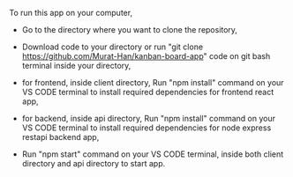 To run this app on your computer,

* Go to the directory where you want to clone the repository,

* Download code to your directory or run "git clone https://github.com/Murat-Han/kanban-board-app" code on git bash terminal inside your directory,

* for frontend, inside client directory, Run "npm install" command on your VS CODE terminal to install required dependencies for frontend react app,

* for backend, inside api directory, Run "npm install" command on your VS CODE terminal to install required dependencies for node express restapi backend app,

* Run "npm start" command on your VS CODE terminal, inside both client directory and api directory  to start app.
 